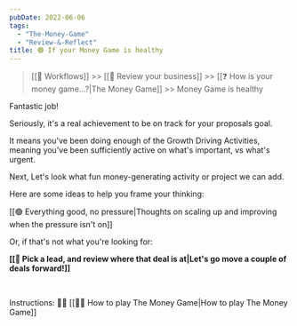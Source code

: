 ```yaml
---
pubDate: 2022-06-06
tags:
  - "The-Money-Game"
  - "Review-&-Reflect"
title: 🟢 If your Money Game is healthy
---
```


> [[🔁 Workflows]] >> [[🤔 Review your business]] >> [[❓ How is your money game...?|The Money Game]] >> Money Game is healthy

Fantastic job!

Seriously, it's a real achievement to be on track for your proposals goal.

It means you've been doing enough of the Growth Driving Activities, meaning you've been sufficiently active on what's important, vs what's urgent.

Next, Let's look what fun money-generating activity or project we can add.

Here are some ideas to help you frame your thinking:

[[🟢 Everything good, no pressure|Thoughts on scaling up and improving when the pressure isn't on]]

Or, if that's not what you're looking for:

**[[🔎 Pick a lead, and review where that deal is at|Let's go move a couple of deals forward!]]**

<br />

Instructions: 👨‍🎓 [[👨‍🎓 How to play The Money Game|How to play The Money Game]]